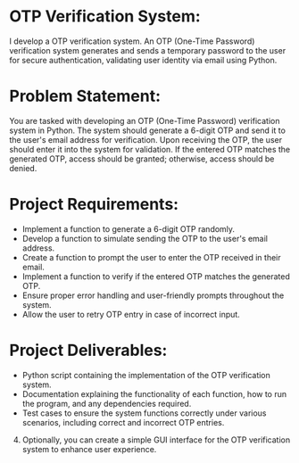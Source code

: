 # OTP Verification System:

I develop a OTP verification system. An OTP (One-Time Password) verification system generates and sends a temporary password to the user for secure authentication, validating user identity via email using Python.

# Problem Statement:

You are tasked with developing an OTP (One-Time Password) verification system in Python. The system should generate a 6-digit OTP and send it to the user's email address for verification. Upon receiving the OTP, the user should enter it into the system for validation. If the entered OTP matches the generated OTP, access should be granted; otherwise, access should be denied.

# Project Requirements:

* Implement a function to generate a 6-digit OTP randomly.
* Develop a function to simulate sending the OTP to the user's email address.
* Create a function to prompt the user to enter the OTP received in their email.
* Implement a function to verify if the entered OTP matches the generated OTP.
* Ensure proper error handling and user-friendly prompts throughout the system.
* Allow the user to retry OTP entry in case of incorrect input.

# Project Deliverables:

* Python script containing the implementation of the OTP verification system.
* Documentation explaining the functionality of each function, how to run the program, and any dependencies required.
* Test cases to ensure the system functions correctly under various scenarios, including correct and incorrect OTP entries.
4. Optionally, you can create a simple GUI interface for the OTP verification system to enhance user experience.
